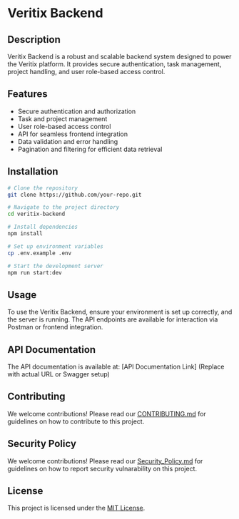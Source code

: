 # Veritix Backend

## Description

Veritix Backend is a robust and scalable backend system designed to power the Veritix platform. It provides secure authentication, task management, project handling, and user role-based access control.

## Features

- Secure authentication and authorization
- Task and project management
- User role-based access control
- API for seamless frontend integration
- Data validation and error handling
- Pagination and filtering for efficient data retrieval

## Installation

```bash
# Clone the repository
git clone https://github.com/your-repo.git

# Navigate to the project directory
cd veritix-backend

# Install dependencies
npm install

# Set up environment variables
cp .env.example .env

# Start the development server
npm run start:dev
```

## Usage

To use the Veritix Backend, ensure your environment is set up correctly, and the server is running. The API endpoints are available for interaction via Postman or frontend integration.

## API Documentation

The API documentation is available at: [API Documentation Link] (Replace with actual URL or Swagger setup)

## Contributing

We welcome contributions! Please read our [CONTRIBUTING.md](CONTRIBUTING.md) for guidelines on how to contribute to this project.

## Security Policy
We welcome contributions! Please read our [Security_Policy.md](Security.md) for guidelines on how to report security vulnarability on this project.


## License

This project is licensed under the [MIT License](LICENSE).

